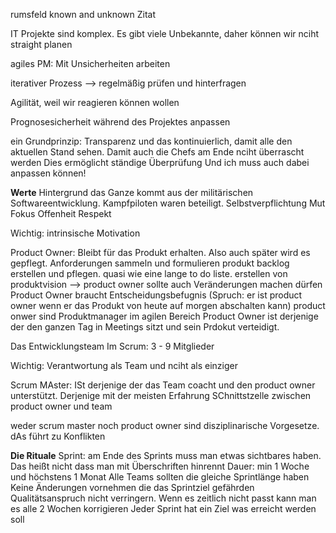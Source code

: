 rumsfeld known and unknown Zitat

IT Projekte sind komplex.  Es gibt viele Unbekannte, daher können wir nciht straight planen

agiles PM: Mit Unsicherheiten arbeiten

iterativer Prozess --> regelmäßig prüfen und hinterfragen

Agilität, weil wir reagieren können wollen

Prognosesicherheit während des Projektes anpassen

ein Grundprinzip: Transparenz und das kontinuierlich, damit alle den aktuellen Stand sehen. Damit auch die Chefs am Ende nciht überrascht werden
Dies ermöglicht ständige Überprüfung
Und ich muss auch dabei anpassen können!

**Werte** Hintergrund das Ganze kommt aus der militärischen Softwareentwicklung. Kampfpiloten waren beteiligt.
Selbstverpflichtung
Mut
Fokus
Offenheit
Respekt

Wichtig: intrinsische Motivation


Product Owner:
Bleibt für das Produkt erhalten. Also auch später wird es gepflegt.
Anforderungen sammeln und formulieren
produkt backlog erstellen und pflegen. quasi wie eine lange to do liste.
erstellen von produktvision --> product owner sollte auch Veränderungen machen dürfen
Product Owner braucht Entscheidungsbefugnis (Spruch: er ist product owner wenn er das Produkt von heute auf morgen abschalten kann)
product onwer sind Produktmanager im agilen Bereich
Product Owner ist derjenige der den ganzen Tag in Meetings sitzt und sein Prdokut verteidigt.

Das Entwicklungsteam
Im Scrum: 3 - 9 Mitglieder

Wichtig: Verantwortung als Team und nciht als einziger


Scrum MAster: ISt derjenige der das Team coacht und den product owner unterstützt. Derjenige mit der meisten Erfahrung
SChnittstzelle zwischen product owner und team

weder scrum master noch product owner sind disziplinarische Vorgesetze. dAs führt zu Konflikten



**Die Rituale**
Sprint: am Ende des Sprints muss man etwas sichtbares haben. Das heißt nicht dass man mit Überschriften hinrennt
Dauer: min 1 Woche und höchstens 1 Monat
Alle Teams sollten die gleiche Sprintlänge haben
Keine Änderungen vornehmen die das Sprintziel gefährden
Qualitätsanspruch nicht verringern. Wenn es zeitlich nicht passt kann man es alle 2 Wochen korrigieren
Jeder Sprint hat ein Ziel was erreicht werden soll




